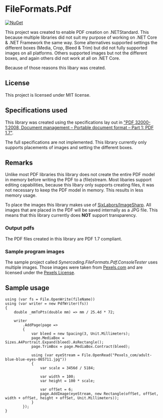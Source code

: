# FileFormats.Pdf
[![NuGet][nuget-badge]][nuget] 

[nuget]: https://www.nuget.org/packages/Synercoding.FileFormats.Pdf/
[nuget-badge]: https://img.shields.io/nuget/v/Synercoding.FileFormats.Pdf.svg?label=Synercoding.FileFormats.Pdf


This project was created to enable PDF creation on .NETStandard. This because multiple libraries did not suit my purpose of working on .NET Core & .NET Framework the same way. Some alternatives supported settings the different boxes (Media, Crop, Bleed & Trim) but did not fully supported images on all platforms. Others supported images but not the different boxes, and again others did not work at all on .NET Core.

Because of those reasons this libary was created. 

## License
This project is licensed under MIT license.

## Specifications used
This library was created using the specifications lay out in ["PDF 32000-1:2008, Document management – Portable document format – Part 1: PDF 1.7"](https://www.adobe.com/content/dam/acom/en/devnet/pdf/pdfs/PDF32000_2008.pdf).

The full specifications are not implemented. This library currently only supports placements of images and setting the different boxes.

## Remarks
Unlike most PDF libraries this library does not create the entire PDF model in memory before writing the PDF to a (file)stream. Most libaries support editing capabilities, because this libary only supports creating files, it was not necessary to keep the PDF model in memory. This results in less memory usage.

To place the images this library makes use of [SixLabors/ImageSharp](https://github.com/SixLabors/ImageSharp). All images that are placed in the PDF will be saved internally as a JPG file. This means that this library currently does **NOT** support transparency.

### Output pdfs
The PDF files created in this library are PDF 1.7 compliant.


### Sample program images
The sample project called *Synercoding.FileFormats.Pdf.ConsoleTester* uses multiple images. Those images were taken from [Pexels.com](https://www.pexels.com/royalty-free-images/) and are licensed under the [Pexels License](https://www.pexels.com/photo-license/).

## Sample usage

<pre><code>using (var fs = File.OpenWrite(fileName))
using (var writer = new PdfWriter(fs))
{
    double _mmToPts(double mm) => mm / 25.4d * 72;

    writer
        .AddPage(page =&gt;
        {
            var bleed = new Spacing(3, Unit.Millimeters);
            page.MediaBox = Sizes.A4Portrait.Expand(bleed).AsRectangle();
            page.TrimBox = page.MediaBox.Contract(bleed);

            using (var eyeStream = File.OpenRead("Pexels_com/adult-blue-blue-eyes-865711.jpg"))
            {
                var scale = 3456d / 5184;

                var width = 100;
                var height = 100 * scale;

                var offSet = 6;
                page.AddImage(eyeStream, new Rectangle(offSet, offSet, width + offSet, height + offSet, Unit.Millimeters));
            }
        });
}</code></pre>